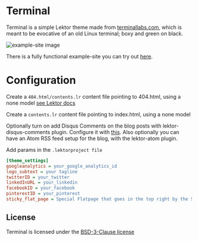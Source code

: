 # Terminal

Terminal is a simple Lektor theme made from [terminallabs.com](https://terminallabs.com), which is meant to be evocative of an old Linux terminal; boxy and green on black.

![example-site image](https://github.com/terminal-labs/lektor-theme-terminal/blob/master/images/page_with_subnav.png)

There is a fully functional example-site you can try out [here](https://github.com/terminal-labs/lektor-theme-terminal/tree/master/example-site).

# Configuration

Create a `404.html/contents.lr` content file pointing to 404.html, using a none model [see Lektor docs](https://www.getlektor.com/docs/guides/error-pages)

Create a `contents.lr` content file pointing to index.html, using a none model

Optionally turn on add Disqus Comments on the blog posts with lektor-disqus-comments plugin. Configure it with [this](https://github.com/lektor/lektor-disqus-comments#lektor-disqus-comments). Also optionally you can have an Atom RSS feed setup for the blog, with the lektor-atom plugin.

Add params in the `.lektorproject file`

```ini
[theme_settings]
googleanalytics = your_google_analytics_id
logo_subtext = your tagline
twitterID = your_twitter
linkedInURL = your_linkedin
facebookID = your_facebook
pinterestID = your_pinterest
sticky_flat_page = Special Flatpage that goes in the top right by the Social Buttons!
```


## License

Terminal is licensed under the [BSD-3-Clause license](LICENSE.md)
